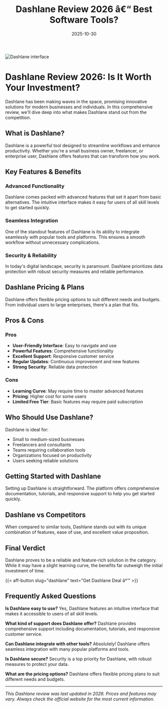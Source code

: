 ﻿---
title: "Dashlane Review 2026 â€“ Best Software Tools?"
date: 2025-10-30
draft: false
rating: 4.8
category: "Software Tools"
tags: ["software-tools", "review", "2026"]
description: "Comprehensive Dashlane review 2026. Discover if this  tool is the best choice for your needs."
keywords: "dashlane, Dashlane, review, software tools, 2026, best software tools"
image: "https://images.unsplash.com/photo-1555949963-aa79dcee981c?w=800&h=400&fit=crop&crop=center"
---

![Dashlane interface](https://images.unsplash.com/photo-1555949963-aa79dcee981c?w=800&h=400&fit=crop&crop=center)

# Dashlane Review 2026: Is It Worth Your Investment?

Dashlane has been making waves in the  space, promising innovative solutions for modern businesses and individuals. In this comprehensive review, we'll dive deep into what makes Dashlane stand out from the competition.

## What is Dashlane?

Dashlane is a powerful  tool designed to streamline workflows and enhance productivity. Whether you're a small business owner, freelancer, or enterprise user, Dashlane offers features that can transform how you work.

## Key Features & Benefits

### Advanced Functionality
Dashlane comes packed with advanced features that set it apart from basic alternatives. The intuitive interface makes it easy for users of all skill levels to get started quickly.

### Seamless Integration
One of the standout features of Dashlane is its ability to integrate seamlessly with popular tools and platforms. This ensures a smooth workflow without unnecessary complications.

### Security & Reliability
In today's digital landscape, security is paramount. Dashlane prioritizes data protection with robust security measures and reliable performance.

## Dashlane Pricing & Plans

Dashlane offers flexible pricing options to suit different needs and budgets. From individual users to large enterprises, there's a plan that fits.

## Pros & Cons

### Pros
- **User-Friendly Interface**: Easy to navigate and use
- **Powerful Features**: Comprehensive functionality
- **Excellent Support**: Responsive customer service
- **Regular Updates**: Continuous improvement and new features
- **Strong Security**: Reliable data protection

### Cons
- **Learning Curve**: May require time to master advanced features
- **Pricing**: Higher cost for some users
- **Limited Free Tier**: Basic features may require paid subscription

## Who Should Use Dashlane?

Dashlane is ideal for:
- Small to medium-sized businesses
- Freelancers and consultants
- Teams requiring collaboration tools
- Organizations focused on productivity
- Users seeking reliable  solutions

## Getting Started with Dashlane

Setting up Dashlane is straightforward. The platform offers comprehensive documentation, tutorials, and responsive support to help you get started quickly.

## Dashlane vs Competitors

When compared to similar tools, Dashlane stands out with its unique combination of features, ease of use, and excellent value proposition.

## Final Verdict

Dashlane proves to be a reliable and feature-rich solution in the  category. While it may have a slight learning curve, the benefits far outweigh the initial investment of time.

{{< aff-button slug="dashlane" text="Get Dashlane Deal â†’" >}}

## Frequently Asked Questions

**Is Dashlane easy to use?**
Yes, Dashlane features an intuitive interface that makes it accessible to users of all skill levels.

**What kind of support does Dashlane offer?**
Dashlane provides comprehensive support including documentation, tutorials, and responsive customer service.

**Can Dashlane integrate with other tools?**
Absolutely! Dashlane offers seamless integration with many popular platforms and tools.

**Is Dashlane secure?**
Security is a top priority for Dashlane, with robust measures to protect your data.

**What are the pricing options?**
Dashlane offers flexible pricing plans to suit different needs and budgets.

---

*This Dashlane review was last updated in 2026. Prices and features may vary. Always check the official website for the most current information.*
